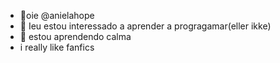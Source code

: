 - 👋oie @anielahope
- 👀 Ieu estou interessado a aprender a progragamar(eller ikke)
- 🌱 estou aprendendo calma
- i really like fanfics
<!---
anielahope/anielahope is a ✨ special ✨ repository because its `README.md` (this file) appears on your GitHub profile.
You can click the Preview link to take a look at your changes.
--->
